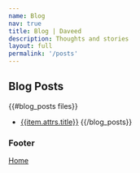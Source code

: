 ```yaml
---
name: Blog
nav: true
title: Blog | Daveed
description: Thoughts and stories
layout: full
permalink: '/posts'
---
```


## Blog Posts

{{#blog_posts files}}
- [{{item.attrs.title}}]({{item.attrs.permalink}})
{{/blog_posts}}

### Footer

[Home](/)
